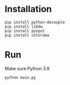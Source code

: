 # Installation

```console
pip install python-decouple
pip install libdw
pip install pynput
pip install colorama
```

# Run

Make sure Python 3.9

```console
python main.py
```